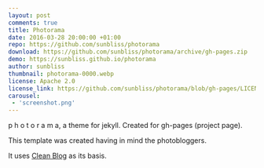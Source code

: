 ```yaml
---
layout: post
comments: true
title: Photorama
date: 2016-03-28 20:00:00 +01:00
repo: https://github.com/sunbliss/photorama
download: https://github.com/sunbliss/photorama/archive/gh-pages.zip
demo: https://sunbliss.github.io/photorama
author: sunbliss
thumbnail: photorama-0000.webp
license: Apache 2.0
license_link: https://github.com/sunbliss/photorama/blob/gh-pages/LICENSE
carousel:
 - 'screenshot.png'
---
```


p h o t o r a m a, a theme for jekyll. Created for gh-pages (project page).

This template was created having in mind the photobloggers.

It uses [Clean Blog](https://github.com/BlackrockDigital/startbootstrap-clean-blog-jekyll) as its basis.
